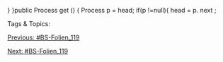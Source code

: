 }
}public Process get () {
Process p = head;
if(p !=null){
head = p. next ;

   Tags & Topics:
   

[Previous: #BS-Folien_119](BS-Folien_119.md)

[Next: #BS-Folien_119](BS-Folien_119.md)